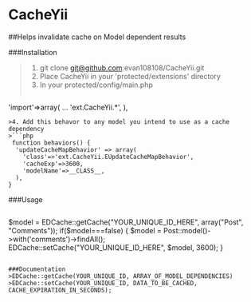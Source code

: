 CacheYii
========

##Helps invalidate cache on Model dependent results

###Installation
>1. git clone git@github.com:evan108108/CacheYii.git
>2. Place CacheYii in your 'protected/extensions' directory
>3. In your protected/config/main.php
>```php
'import'=>array(
    ...
    'ext.CacheYii.*',
),
```
>4. Add this behavor to any model you intend to use as a cache dependency 
>```php
 function behaviors() {
  'updateCacheMapBehavior' => array(
    'class'=>'ext.CacheYii.EUpdateCacheMapBehavior',
    'cacheExp'=>3600,
    'modelName'=>__CLASS__,
  ),
}
```

###Usage
>```php
$model = EDCache::getCache("YOUR_UNIQUE_ID_HERE", array("Post", "Comments"));
if($model===false)
{
   $model = Post::model()->with('comments')->findAll();
   EDCache::setCache("YOUR_UNIQUE_ID_HERE", $model, 3600);
}
```

###Documentation
>EDCache::getCache(YOUR_UNIQUE_ID, ARRAY_OF_MODEL_DEPENDENCIES)
>EDCache::setCache(YOUR_UNIQUE_ID, DATA_TO_BE_CACHED, CACHE_EXPIRATION_IN_SECONDS);
